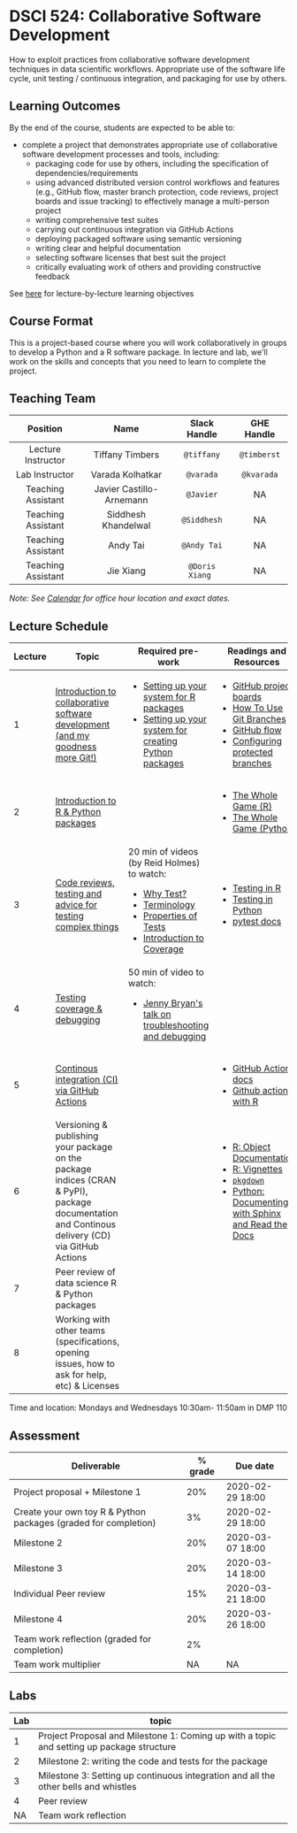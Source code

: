 # DSCI 524: Collaborative Software Development

How to exploit practices from collaborative software development techniques in data scientific workflows. Appropriate use of the software life cycle, unit testing / continuous integration, and packaging for use by others.

## Learning Outcomes

By the end of the course, students are expected to be able to:
- complete a project that demonstrates appropriate use of collaborative software development processes and tools, including:
    - packaging code for use by others, including the specification of dependencies/requirements
    - using advanced distributed version control workflows and features (e.g., GitHub flow, master branch protection, code reviews, project boards and issue tracking) to effectively manage a multi-person project
    - writing comprehensive test suites
    - carrying out continuous integration via GitHub Actions
    - deploying packaged software using semantic versioning
    - writing clear and helpful documentation
    - selecting software licenses that best suit the project
    - critically evaluating work of others and providing constructive feedback

See [here](lecture_learning_objectives.md) for lecture-by-lecture learning objectives

## Course Format
This is a project-based course where you will work collaboratively in groups to develop a Python and a R software package. In lecture and lab, we'll work on the skills and concepts that you need to learn to complete the project. 

## Teaching Team

| Position | Name  | Slack Handle | GHE Handle |
| :------: | :---: | :----------: | :--------: |
| Lecture Instructor | Tiffany Timbers  | `@tiffany` | `@timberst` |
| Lab Instructor | Varada Kolhatkar | `@varada`  | `@kvarada`  |
| Teaching Assistant | Javier Castillo-Arnemann | `@Javier` | NA |
| Teaching Assistant | Siddhesh Khandelwal  | `@Siddhesh` | NA |
| Teaching Assistant | Andy Tai| `@Andy Tai` | NA |
| Teaching Assistant | Jie Xiang | `@Doris Xiang ` | NA |


*Note: See [Calendar](https://ubc-mds.github.io/calendar/) for office hour location and exact dates.*


## Lecture Schedule
| Lecture  | Topic | Required pre-work | Readings and Resources|
|----------|-------|-------------------|-----------------------|
| 1  | [Introduction to collaborative software development (and my goodness more Git!)](lectures/01_lecture-intro-more-git.md) | <ul><li>[Setting up your system for R packages](https://r-pkgs.org/setup.html)</li><li>[Setting up your system for creating Python packages](https://ubc-mds.github.io/py-pkgs/setup.html)</li></ul> | <ul><li>[GitHub project boards](https://help.github.com/en/github/managing-your-work-on-github/about-project-boards)</li><li>[How To Use Git Branches](https://www.digitalocean.com/community/tutorials/how-to-use-git-branches)</li><li>[GitHub flow](https://githubflow.github.io/)</li><li>[Configuring protected branches](https://help.github.com/en/github/administering-a-repository/configuring-protected-branches) |
| 2 |  [Introduction to R & Python packages](lectures/02_lecture-intro-to-r-and-python-pkgs.md)  | |  <ul><li>[The Whole Game (R)](https://r-pkgs.org/whole-game.html)</li><li>[The Whole Game (Python)](https://ubc-mds.github.io/py-pkgs/whole-game.html)</li></ul> |  
| 3 | [Code reviews, testing and advice for testing complex things](lectures/03_lecture-code-review-and-testing.md) | 20 min of videos (by Reid Holmes) to watch: <ul><li>[Why Test?](http://www.youtube.com/watch?v=Uamo4Ej0tWk)</li><li>[Terminology](http://www.youtube.com/watch?v=WKrvx7qCUDI)</li><li>[Properties of Tests](http://www.youtube.com/watch?v=ll1k3Pks3ZA)</li><li>[Introduction to Coverage](http://www.youtube.com/watch?v=iujQEm9oono)</li></ul> | <ul><li>[Testing in R](https://r-pkgs.org/tests.html)</li><li>[Testing in Python](https://ubc-mds.github.io/py-pkgs/testing.html#python-pytest)</li><li>[pytest docs](https://docs.pytest.org/en/latest/)</li></ul> |
| 4 | [Testing coverage & debugging](lectures/04_lecture-debugging-and-docs.md) | 50 min of video to watch: <ul><li>[Jenny Bryan's talk on troubleshooting and debugging](https://resources.rstudio.com/rstudio-conf-2020/object-of-type-closure-is-not-subsettable-jenny-bryan)</li></ul>  |  |
| 5 | [Continous integration (CI) via GitHub Actions](lectures/05_lecture-continuous-integration-and-github-actions.md) |  | <ul><li>[GitHub Actions docs](https://help.github.com/en/actions)</li><li>[Github actions with R](https://ropenscilabs.github.io/actions_sandbox/packageci.html)</li></ul> |
| 6 | Versioning & publishing your package on the package indices (CRAN & PyPI), package documentation and Continous delivery (CD)  via GitHub Actions |  | <ul><li>[R: Object Documentation]()</li><li>[R: Vignettes](Vignettes)</li><li>[`pkgdown`](https://pkgdown.r-lib.org/)<li>[Python: Documenting with Sphinx and Read the Docs](https://www.pythonforthelab.com/blog/documenting-with-sphinx-and-readthedocs/)</li></ul> |
| 7 | Peer review of data science R & Python packages |  |  |
| 8 | Working with other teams (specifications, opening issues, how to ask for help, etc) & Licenses |  |  |


Time and location: Mondays and Wednesdays 10:30am- 11:50am in DMP 110

## Assessment
| Deliverable | % grade | Due date |
|------------|----------|----------|
| Project proposal + Milestone 1 | 20% | 2020-02-29 18:00 |
| Create your own toy R & Python packages (graded for completion) | 3% | 2020-02-29 18:00 |
| Milestone 2 | 20% |  2020-03-07 18:00 |
| Milestone 3  | 20% | 2020-03-14 18:00 |
| Individual Peer review | 15% | 2020-03-21 18:00 |
| Milestone 4 | 20% | 2020-03-26 18:00 |
| Team work reflection (graded for completion) | 2% | 
| Team work multiplier | NA | NA | 

## Labs

| Lab | topic | 
|-----|------|
| 1 | Project Proposal and Milestone 1: Coming up with a topic and setting up package structure |
| 2 | Milestone 2: writing the code and tests for the package  |
| 3 | Milestone 3: Setting up continuous integration and all the other bells and whistles |
| 4 | Peer review |
| NA | Team work reflection |
